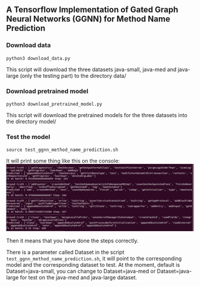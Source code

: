 ## A Tensorflow Implementation of Gated Graph Neural Networks (GGNN) for Method Name Prediction

### Download data

```
python3 download_data.py
```
This script will download the three datasets java-small, java-med and java-large (only the testing part) to the directory data/

### Download pretrained model

```
python3 download_pretrained_model.py
```
This script will download the pretrained models for the three datasets into the directory model/


### Test the model
```
source test_ggnn_method_name_prediction.sh
```

It will print some thing like this on the console:
![Sample](figures/sample_testing.png)

Then it means that you have done the steps correctly.

There is a parameter called Dataset in the script ```test_ggnn_method_name_prediction.sh```, it will point to the corresponding model and the corresponding dataset to test.
At the moment, default is Dataset=java-small, you can change to Dataset=java-med or Dataset=java-large for test on the java-med and java-large dataset.
